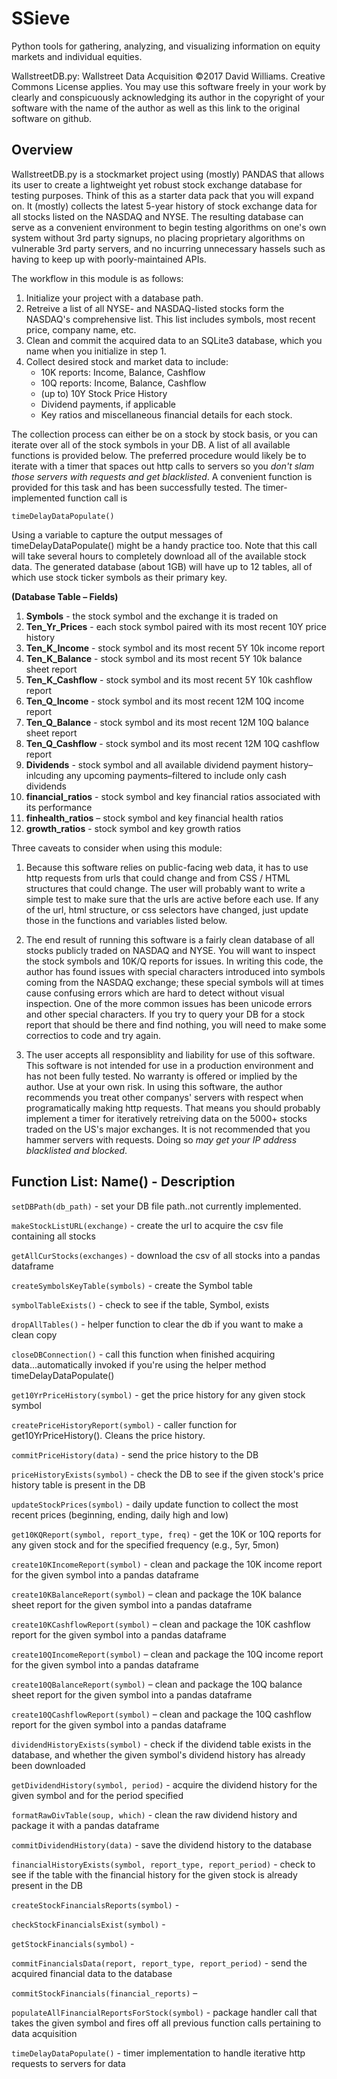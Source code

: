# SSieve
Python tools for gathering, analyzing, and visualizing information on equity markets and individual equities.

WallstreetDB.py: Wallstreet Data Acquisition
©2017 David Williams. Creative Commons License applies. 
You may use this software freely in your work by clearly and conspicuously acknowledging its author in the copyright of your software with the name of the author as well as this link to the original software on github.


## Overview

WallstreetDB.py is a stockmarket project using (mostly) PANDAS that allows its user to create a lightweight yet robust stock exchange database for testing purposes. Think of this as a starter data pack that you will expand on. It (mostly) collects the latest 5-year history of stock exchange data for all stocks listed on the NASDAQ and NYSE. The resulting database can serve as a convenient environment to begin testing algorithms on one's own system without 3rd party signups, no placing proprietary algorithms on vulnerable 3rd party servers, and no incurring unnecessary hassels such as having to keep up with poorly-maintained APIs.

The workflow in this module is as follows:

1. Initialize your project with a database path.
2. Retreive a list of all NYSE- and NASDAQ-listed stocks form the NASDAQ's comprehensive list. This list includes symbols, most recent price, company name, etc.
3. Clean and commit the acquired data to an SQLite3 database, which you name when you initialize in step 1.
4. Collect desired stock and market data to include: 
    * 10K reports: Income, Balance, Cashflow
    * 10Q reports: Income, Balance, Cashflow
    * (up to) 10Y Stock Price History
    * Dividend payments, if applicable
    * Key ratios and miscellaneous financial details for each stock.

The collection process can either be on a stock by stock basis, or you can iterate over all of the stock symbols in your DB. A list of all available functions is provided below. The preferred procedure would likely be to iterate with a timer that spaces out http calls to servers so you *don't slam those servers with requests and get blacklisted*. A convenient function is provided for this task and has been successfully tested. The timer-implemented function call is

	timeDelayDataPopulate()

Using a variable to capture the output messages of timeDelayDataPopulate() might be a handy practice too. Note that this call will take several hours to completely download all of the available stock data. The generated database (about 1GB) will have up to 12 tables, all of which use stock ticker symbols as their primary key.
    
**(Database Table – Fields)**

1. **Symbols** - the stock symbol and the exchange it is traded on
2. **Ten_Yr_Prices** - each stock symbol paired with its most recent 10Y price history
3. **Ten_K_Income** - stock symbol and its most recent 5Y 10k income report
4. **Ten_K_Balance** - stock symbol and its most recent 5Y 10k balance sheet report
5. **Ten_K_Cashflow** - stock symbol and its most recent 5Y 10k cashflow report
6. **Ten_Q_Income** - stock symbol and its most recent 12M 10Q income report
7. **Ten_Q_Balance** - stock symbol and its most recent 12M 10Q balance sheet report
8. **Ten_Q_Cashflow** - stock symbol and its most recent 12M 10Q cashflow report
9. **Dividends** - stock symbol and all available dividend payment history–inlcuding any upcoming payments–filtered to include only cash dividends
10. **financial_ratios** - stock symbol and key financial ratios associated with its performance
11. **finhealth_ratios** – stock symbol and key financial health ratios 
12. **growth_ratios** - stock symbol and key growth ratios

Three caveats to consider when using this module:
    
1. Because this software relies on public-facing web data, it has to use http requests from urls that could change and from CSS / HTML structures that could change. The user will probably want to write a simple test to make sure that the urls are active before each use. If any of the url, html structure, or css selectors have changed, just update those in the functions and variables listed below.

2. The end result of running this software is a fairly clean database of all stocks publicly traded on NASDAQ and NYSE. You will want to inspect the stock symbols and 10K/Q reports for issues. In writing this code, the author has found issues with special characters introduced into symbols coming from the NASDAQ exchange; these special symbols will at times cause confusing errors which are hard to detect without visual inspection. One of the more common issues has been unicode errors and other special characters. If you try to query your DB for a stock report that should be there and find nothing, you will need to make some correctios to code and try again. 

3. The user accepts all responsiblity and liability for use of this software. This software is not intended for use in a production environment and has not been fully tested. No warranty is offered or implied by the author. Use at your own risk. In using this software, the author recommends you treat other companys' servers with respect when programatically making http requests. That means you should probably implement a timer for iteratively retreiving data on the 5000+ stocks traded on the US's major exchanges. It is not recommended that you hammer servers with requests. Doing so *may get your IP address blacklisted and blocked*.



## Function List: Name() - Description

`setDBPath(db_path)` - set your DB file path..not currently implemented.

`makeStockListURL(exchange)` - create the url to acquire the csv file containing all stocks

`getAllCurStocks(exchanges)` - download the csv of all stocks into a pandas dataframe

`createSymbolsKeyTable(symbols)` - create the Symbol table 

`symbolTableExists()` - check to see if the table, Symbol, exists

`dropAllTables()` - helper function to clear the db if you want to make a clean copy

`closeDBConnection()` - call this function when finished acquiring data...automatically invoked if you're using the helper method timeDelayDataPopulate()

`get10YrPriceHistory(symbol)` - get the price history for any given stock symbol

`createPriceHistoryReport(symbol)` - caller function for get10YrPriceHistory(). Cleans the price history.

`commitPriceHistory(data)` - send the price history to the DB

`priceHistoryExists(symbol)` - check the DB to see if the given stock's price history table is present in the DB

`updateStockPrices(symbol)` - daily update function to collect the most recent prices (beginning, ending, daily high and low)

`get10KQReport(symbol, report_type, freq)` - get the 10K or 10Q reports for any given stock and for the specified frequency (e.g., 5yr, 5mon)

`create10KIncomeReport(symbol)` - clean and package the 10K income report for the given symbol into a pandas dataframe

`create10KBalanceReport(symbol)` – clean and package the 10K balance sheet report for the given symbol into a pandas dataframe

`create10KCashflowReport(symbol)` – clean and package the 10K cashflow report for the given symbol into a pandas dataframe

`create10QIncomeReport(symbol)` – clean and package the 10Q income report for the given symbol into a pandas dataframe

`create10QBalanceReport(symbol)` – clean and package the 10Q balance sheet report for the given symbol into a pandas dataframe

`create10QCashflowReport(symbol)` – clean and package the 10Q cashflow report for the given symbol into a pandas dataframe

`dividendHistoryExists(symbol)` - check if the dividend table exists in the database, and whether the given symbol's dividend history has already been downloaded 

`getDividendHistory(symbol, period)` - acquire the dividend history for the given symbol and for the period specified

`formatRawDivTable(soup, which)` - clean the raw dividend history and package it with a pandas dataframe

`commitDividendHistory(data)` - save the dividend history to the database

`financialHistoryExists(symbol, report_type, report_period)` - check to see if the table with the financial history for the given stock is already present in the DB

`createStockFinancialsReports(symbol)` - 

`checkStockFinancialsExist(symbol)` - 

`getStockFinancials(symbol)` - 

`commitFinancialsData(report, report_type, report_period)` - send the acquired financial data to the database

`commitStockFinancials(financial_reports)` –

`populateAllFinancialReportsForStock(symbol)` - package handler call that takes the given symbol and fires off all previous function calls pertaining to data acquisition

`timeDelayDataPopulate()` - timer implementation to handle iterative http requests to servers for data
